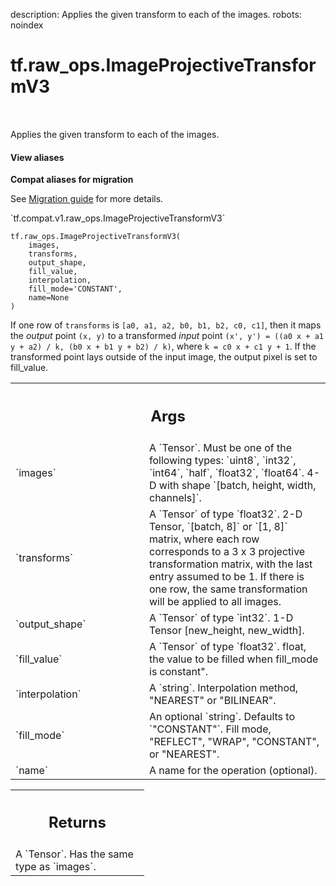 description: Applies the given transform to each of the images.
robots: noindex

# tf.raw_ops.ImageProjectiveTransformV3

<!-- Insert buttons and diff -->

<table class="tfo-notebook-buttons tfo-api nocontent" align="left">

</table>



Applies the given transform to each of the images.

<section class="expandable">
  <h4 class="showalways">View aliases</h4>
  <p>
<b>Compat aliases for migration</b>
<p>See
<a href="https://www.tensorflow.org/guide/migrate">Migration guide</a> for
more details.</p>
<p>`tf.compat.v1.raw_ops.ImageProjectiveTransformV3`</p>
</p>
</section>

<pre class="devsite-click-to-copy prettyprint lang-py tfo-signature-link">
<code>tf.raw_ops.ImageProjectiveTransformV3(
    images,
    transforms,
    output_shape,
    fill_value,
    interpolation,
    fill_mode=&#x27;CONSTANT&#x27;,
    name=None
)
</code></pre>



<!-- Placeholder for "Used in" -->

If one row of `transforms` is `[a0, a1, a2, b0, b1, b2, c0, c1]`, then it maps
the *output* point `(x, y)` to a transformed *input* point
`(x', y') = ((a0 x + a1 y + a2) / k, (b0 x + b1 y + b2) / k)`, where
`k = c0 x + c1 y + 1`. If the transformed point lays outside of the input
image, the output pixel is set to fill_value.

<!-- Tabular view -->
 <table class="responsive fixed orange">
<colgroup><col width="214px"><col></colgroup>
<tr><th colspan="2"><h2 class="add-link">Args</h2></th></tr>

<tr>
<td>
`images`
</td>
<td>
A `Tensor`. Must be one of the following types: `uint8`, `int32`, `int64`, `half`, `float32`, `float64`.
4-D with shape `[batch, height, width, channels]`.
</td>
</tr><tr>
<td>
`transforms`
</td>
<td>
A `Tensor` of type `float32`.
2-D Tensor, `[batch, 8]` or `[1, 8]` matrix, where each row corresponds to a 3 x 3
projective transformation matrix, with the last entry assumed to be 1. If there
is one row, the same transformation will be applied to all images.
</td>
</tr><tr>
<td>
`output_shape`
</td>
<td>
A `Tensor` of type `int32`.
1-D Tensor [new_height, new_width].
</td>
</tr><tr>
<td>
`fill_value`
</td>
<td>
A `Tensor` of type `float32`.
float, the value to be filled when fill_mode is constant".
</td>
</tr><tr>
<td>
`interpolation`
</td>
<td>
A `string`. Interpolation method, "NEAREST" or "BILINEAR".
</td>
</tr><tr>
<td>
`fill_mode`
</td>
<td>
An optional `string`. Defaults to `"CONSTANT"`.
Fill mode, "REFLECT", "WRAP", "CONSTANT", or "NEAREST".
</td>
</tr><tr>
<td>
`name`
</td>
<td>
A name for the operation (optional).
</td>
</tr>
</table>



<!-- Tabular view -->
 <table class="responsive fixed orange">
<colgroup><col width="214px"><col></colgroup>
<tr><th colspan="2"><h2 class="add-link">Returns</h2></th></tr>
<tr class="alt">
<td colspan="2">
A `Tensor`. Has the same type as `images`.
</td>
</tr>

</table>


